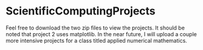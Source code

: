 # ScientificComputingProjects
Feel free to download the two zip files to view the projects. It should be noted that project 2 uses matplotlib. In the near future, I will upload a couple more intensive projects for a class titled applied numerical mathematics.

